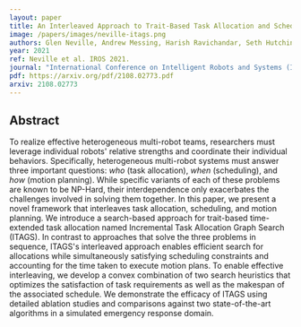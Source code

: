 ```yaml
---
layout: paper
title: An Interleaved Approach to Trait-Based Task Allocation and Scheduling
image: /papers/images/neville-itags.png
authors: Glen Neville, Andrew Messing, Harish Ravichandar, Seth Hutchinson Sonia Chernova.
year: 2021
ref: Neville et al. IROS 2021.
journal: "International Conference on Intelligent Robots and Systems (IROS)"
pdf: https://arxiv.org/pdf/2108.02773.pdf
arxiv: 2108.02773
---
```


## Abstract

To realize effective heterogeneous multi-robot teams, researchers must leverage individual robots' relative strengths and coordinate their individual behaviors. Specifically, heterogeneous multi-robot systems must answer three important questions: *who* (task allocation), *when* (scheduling), and *how* (motion planning). While specific variants of each of these problems are known to be NP-Hard, their interdependence only exacerbates the challenges involved in solving them together. In this paper, we present a novel framework that interleaves task allocation, scheduling, and motion planning. We introduce a search-based approach for trait-based time-extended task allocation named Incremental Task Allocation Graph Search (ITAGS). In contrast to approaches that solve the three problems in sequence, ITAGS's interleaved approach enables efficient search for allocations while simultaneously satisfying scheduling constraints and accounting for the time taken to execute motion plans. To enable effective interleaving, we develop a convex combination of two search heuristics that optimizes the satisfaction of task requirements as well as the makespan of the associated schedule. We demonstrate the efficacy of ITAGS using detailed ablation studies and comparisons against two state-of-the-art algorithms in a simulated emergency response domain.
